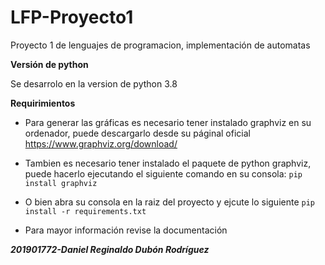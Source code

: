 # LFP-Proyecto1
 Proyecto 1 de lenguajes de programacion, implementación de automatas
 
**Versión de python**
 
Se desarrolo en la version de python 3.8

**Requirimientos**

- Para generar las gráficas es necesario tener instalado graphviz en su ordenador, puede descargarlo desde su páginal oficial
https://www.graphviz.org/download/

- Tambien es necesario tener instalado el paquete de python graphviz, puede hacerlo ejecutando el siguiente comando en su consola: `pip install graphviz` 
- O bien abra su consola en la raiz del proyecto y ejcute lo siguiente `pip install -r requirements.txt`
- Para mayor información revise la documentación

**_201901772-Daniel Reginaldo Dubón Rodríguez_**
